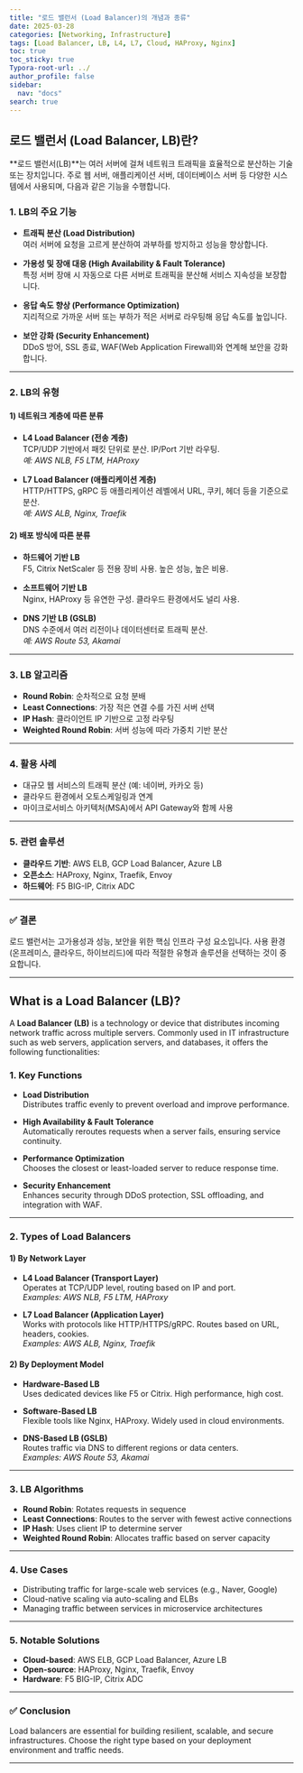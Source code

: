 ```yaml
---
title: "로드 밸런서 (Load Balancer)의 개념과 종류"
date: 2025-03-28
categories: [Networking, Infrastructure]
tags: [Load Balancer, LB, L4, L7, Cloud, HAProxy, Nginx]
toc: true
toc_sticky: true
Typora-root-url: ../
author_profile: false
sidebar:
  nav: "docs"
search: true
---
```


## 로드 밸런서 (Load Balancer, LB)란?

**로드 밸런서(LB)**는 여러 서버에 걸쳐 네트워크 트래픽을 효율적으로 분산하는 기술 또는 장치입니다. 
주로 웹 서버, 애플리케이션 서버, 데이터베이스 서버 등 다양한 시스템에서 사용되며, 다음과 같은 기능을 수행합니다.

### 1. LB의 주요 기능

- **트래픽 분산 (Load Distribution)**  
  여러 서버에 요청을 고르게 분산하여 과부하를 방지하고 성능을 향상합니다.

- **가용성 및 장애 대응 (High Availability & Fault Tolerance)**  
  특정 서버 장애 시 자동으로 다른 서버로 트래픽을 분산해 서비스 지속성을 보장합니다.

- **응답 속도 향상 (Performance Optimization)**  
  지리적으로 가까운 서버 또는 부하가 적은 서버로 라우팅해 응답 속도를 높입니다.

- **보안 강화 (Security Enhancement)**  
  DDoS 방어, SSL 종료, WAF(Web Application Firewall)와 연계해 보안을 강화합니다.

---

### 2. LB의 유형

#### 1) 네트워크 계층에 따른 분류

- **L4 Load Balancer (전송 계층)**  
  TCP/UDP 기반에서 패킷 단위로 분산. IP/Port 기반 라우팅.  
  _예: AWS NLB, F5 LTM, HAProxy_

- **L7 Load Balancer (애플리케이션 계층)**  
  HTTP/HTTPS, gRPC 등 애플리케이션 레벨에서 URL, 쿠키, 헤더 등을 기준으로 분산.  
  _예: AWS ALB, Nginx, Traefik_

#### 2) 배포 방식에 따른 분류

- **하드웨어 기반 LB**  
  F5, Citrix NetScaler 등 전용 장비 사용. 높은 성능, 높은 비용.

- **소프트웨어 기반 LB**  
  Nginx, HAProxy 등 유연한 구성. 클라우드 환경에서도 널리 사용.

- **DNS 기반 LB (GSLB)**  
  DNS 수준에서 여러 리전이나 데이터센터로 트래픽 분산.  
  _예: AWS Route 53, Akamai_

---

### 3. LB 알고리즘

- **Round Robin**: 순차적으로 요청 분배  
- **Least Connections**: 가장 적은 연결 수를 가진 서버 선택  
- **IP Hash**: 클라이언트 IP 기반으로 고정 라우팅  
- **Weighted Round Robin**: 서버 성능에 따라 가중치 기반 분산

---

### 4. 활용 사례

- 대규모 웹 서비스의 트래픽 분산 (예: 네이버, 카카오 등)
- 클라우드 환경에서 오토스케일링과 연계
- 마이크로서비스 아키텍처(MSA)에서 API Gateway와 함께 사용

---

### 5. 관련 솔루션

- **클라우드 기반**: AWS ELB, GCP Load Balancer, Azure LB  
- **오픈소스**: HAProxy, Nginx, Traefik, Envoy  
- **하드웨어**: F5 BIG-IP, Citrix ADC

---

### ✅ 결론

로드 밸런서는 고가용성과 성능, 보안을 위한 핵심 인프라 구성 요소입니다. 사용 환경(온프레미스, 클라우드, 하이브리드)에 따라 적절한 유형과 솔루션을 선택하는 것이 중요합니다.

---

## What is a Load Balancer (LB)?

A **Load Balancer (LB)** is a technology or device that distributes incoming network traffic across multiple servers. Commonly used in IT infrastructure such as web servers, application servers, and databases, it offers the following functionalities:

### 1. Key Functions

- **Load Distribution**  
  Distributes traffic evenly to prevent overload and improve performance.

- **High Availability & Fault Tolerance**  
  Automatically reroutes requests when a server fails, ensuring service continuity.

- **Performance Optimization**  
  Chooses the closest or least-loaded server to reduce response time.

- **Security Enhancement**  
  Enhances security through DDoS protection, SSL offloading, and integration with WAF.

---

### 2. Types of Load Balancers

#### 1) By Network Layer

- **L4 Load Balancer (Transport Layer)**  
  Operates at TCP/UDP level, routing based on IP and port.  
  _Examples: AWS NLB, F5 LTM, HAProxy_

- **L7 Load Balancer (Application Layer)**  
  Works with protocols like HTTP/HTTPS/gRPC. Routes based on URL, headers, cookies.  
  _Examples: AWS ALB, Nginx, Traefik_

#### 2) By Deployment Model

- **Hardware-Based LB**  
  Uses dedicated devices like F5 or Citrix. High performance, high cost.

- **Software-Based LB**  
  Flexible tools like Nginx, HAProxy. Widely used in cloud environments.

- **DNS-Based LB (GSLB)**  
  Routes traffic via DNS to different regions or data centers.  
  _Examples: AWS Route 53, Akamai_

---

### 3. LB Algorithms

- **Round Robin**: Rotates requests in sequence  
- **Least Connections**: Routes to the server with fewest active connections  
- **IP Hash**: Uses client IP to determine server  
- **Weighted Round Robin**: Allocates traffic based on server capacity

---

### 4. Use Cases

- Distributing traffic for large-scale web services (e.g., Naver, Google)
- Cloud-native scaling via auto-scaling and ELBs
- Managing traffic between services in microservice architectures

---

### 5. Notable Solutions

- **Cloud-based**: AWS ELB, GCP Load Balancer, Azure LB  
- **Open-source**: HAProxy, Nginx, Traefik, Envoy  
- **Hardware**: F5 BIG-IP, Citrix ADC

---

### ✅ Conclusion

Load balancers are essential for building resilient, scalable, and secure infrastructures. Choose the right type based on your deployment environment and traffic needs.

---

